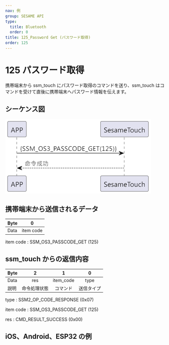 ```yaml
---
nav: 例
group: SESAME API
type:
  title: Bluetooth
  order: 0
title: 125_Password Get (パスワード取得)
order: 125
---
```


# 125 パスワード取得

携帯端末から ssm_touch にパスワード取得のコマンドを送り、ssm_touch はコマンドを受けて直後に携帯端末へパスワード情報を伝えます。

## シーケンス図

<p align="left" >
  <img src="./src/pw_get/pw_get.png" alt="" title="">
</p>

## 携帯端末から送信されるデータ

| Byte |     0     |
| ---- | :-------: |
| Data | item code |

item code : SSM_OS3_PASSCODE_GET (125)

## ssm_touch からの返信内容

| Byte |      2       |     1     |     0      |
| ---- | :----------: | :-------: | :--------: |
| Data |     res      | item_code |    type    |
| 説明 | 命令処理状態 | コマンド  | 送信タイプ |

type : SSM2_OP_CODE_RESPONSE (0x07)

item code : SSM_OS3_PASSCODE_GET (125)

res : CMD_RESULT_SUCCESS (0x00)

## iOS、Android、ESP32 の例

<CustomBashOSPlatformPwGet ios='true' android='true'  esp32='true'/>

<!-- ## Androidの例

```jsx | pure
  override fun keyBoardPassCode(result: CHResult<CHEmpty>) {
      if (checkBle(result)) return
      sendCommand(SesameOS3Payload(SesameItemCode.SSM_OS3_PASSCODE_GET.value, byteArrayOf())) { res ->
          result.invoke(Result.success(CHResultState.CHResultStateBLE(CHEmpty())))
      }
  }
```

## iOSの例

```jsx | pure
    func passCodes(result: @escaping (CHResult<CHEmpty>)) {
        if (self.checkBle(result)) { return }

        sendCommand(.init(.SSM_OS3_PASSCODE_GET)) { _ in
            L.d("SSM_OS3_PASSCODE_GET ok")
            result(.success(CHResultStateNetworks(input: CHEmpty())))
        }
    }
```

## ESPの例

```jsx | pure

``` -->
